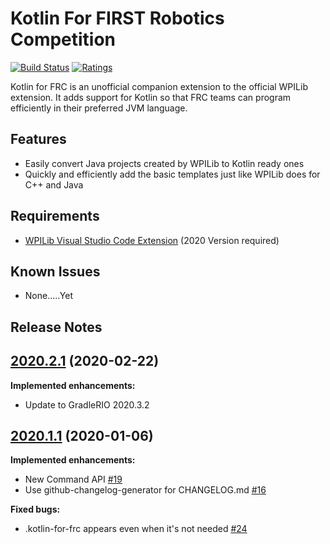 # Kotlin For FIRST Robotics Competition

[![Build Status](https://travis-ci.com/zPaw/kotlin-for-frc.svg?branch=master)](https://travis-ci.com/zPaw/kotlin-for-frc)
[![Ratings](https://vsmarketplacebadge.apphb.com/rating/brenek.kotlin-for-frc.svg)](https://marketplace.visualstudio.com/items?itemName=brenek.kotlin-for-frc)

Kotlin for FRC is an unofficial companion extension to the official WPILib extension. It adds support for Kotlin so that FRC teams can program efficiently in their preferred JVM language.

## Features

* Easily convert Java projects created by WPILib to Kotlin ready ones
* Quickly and efficiently add the basic templates just like WPILib does for C++ and Java

## Requirements

* [WPILib Visual Studio Code Extension](https://github.com/wpilibsuite/vscode-wpilib/releases) (2020 Version required)

## Known Issues

* None.....Yet

## Release Notes

## [2020.2.1](https://github.com/zPaw/kotlin-for-frc/tree/2020.2.1) (2020-02-22)

**Implemented enhancements:**

- Update to GradleRIO 2020.3.2

## [2020.1.1](https://github.com/zPaw/kotlin-for-frc/tree/2020.1.1) (2020-01-06)

**Implemented enhancements:**

- New Command API [\#19](https://github.com/zPaw/kotlin-for-frc/issues/19)
- Use github-changelog-generator for CHANGELOG.md [\#16](https://github.com/zPaw/kotlin-for-frc/issues/16)

**Fixed bugs:**

- .kotlin-for-frc appears even when it's not needed [\#24](https://github.com/zPaw/kotlin-for-frc/issues/24)
